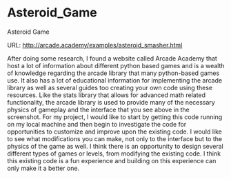 # Asteroid_Game
Asteroid Game

URL: http://arcade.academy/examples/asteroid_smasher.html

After doing some research, I found a website called Arcade Academy that host a lot of information about different python based games and is a wealth of knowledge regarding the arcade library that many python-based games use. It also has a lot of educational information for implementing the arcade library as well as several guides too creating your own code using these resources. Like the stats library that allows for advanced math related functionality, the arcade library is used to provide many of the necessary physics of gameplay and the interface that you see above in the screenshot. 
	For my project, I would like to start by getting this code running on my local machine and then begin to investigate the code for opportunities to customize and improve upon the existing code. I would like to see what modifications you can make, not only to the interface but to the physics of the game as well. I think there is an opportunity to design several different types of games or levels, from modifying the existing code. I think this existing code is a fun experience and building on this experience can only make it a better one.

